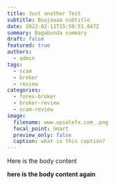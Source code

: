 ```yaml
---
title: Just another Test
subtitle: Boujaaaa subtitle
date: 2022-02-11T15:50:51.847Z
summary: Bagabunda summary
draft: false
featured: true
authors:
  - admin
tags:
  - scam
  - broker
  - review
categories:
  - forex-broker
  - broker-review
  - scam-review
image:
  filename: www.upsalefx.com_.png
  focal_point: Smart
  preview_only: false
  caption: what is this caption?
---
```

Here is the body content

**here is the body content again**